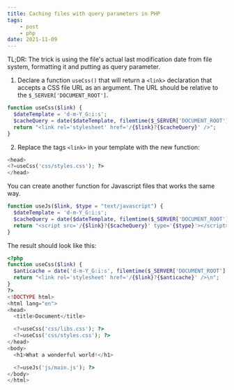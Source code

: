 ```yaml
---
title: Caching files with query parameters in PHP
tags:
    - post
    - php
date: 2021-11-09
---
```

TL;DR: The trick is using the file's actual last modification date from file system, formatting it and putting as query parameter.
<!-- excerpt -->

1. Declare a function `useCss()` that will return a `<link>` declaration that accepts a CSS file URL as an argument. The URL should be relative to the `$_SERVER['DOCUMENT_ROOT']`.

```php
function useCss($link) {
  $dateTemplate = 'd-m-Y_G:i:s';
  $cacheQuery = date($dateTemplate, filemtime($_SERVER['DOCUMENT_ROOT'].'/'.$link));
  return "<link rel='stylesheet' href='/{$link}?{$cacheQuery}' />";
}
```

2. Replace the tags `<link>` in your template with the new function:

```php
<head>
<?=useCss('css/styles.css'); ?>
</head>
```

You can create another function for Javascript files that works the same way.

```php
function useJs($link, $type = "text/javascript") {
  $dateTemplate = 'd-m-Y_G:i:s';
  $cacheQuery = date($dateTemplate, filemtime($_SERVER['DOCUMENT_ROOT'].'/'.$link));
  return "<script src='/{$link}?{$cacheQuery}' type='{$type}'></script>";
}
```

The result should look like this:

```php
<?php
function useCss($link) {
  $anticache = date('d-m-Y_G:i:s', filemtime($_SERVER['DOCUMENT_ROOT'].'/'.$link));
  return "<link rel='stylesheet' href='/{$link}?{$anticache}' />\n";
}
?>
<!DOCTYPE html>
<html lang="en">
<head>
  <title>Document</title>

  <?=useCss('css/libs.css'); ?>
  <?=useCss('css/styles.css'); ?>
</head>
<body>
  <h1>What a wonderful world!</h1>

  <?=useJs('js/main.js'); ?>
</body>
</html>
```
